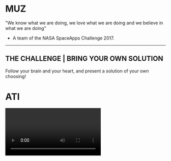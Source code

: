 # MUZ
"We know what we are doing, we love what we are doing and we believe in what we are doing"

- A team of the NASA SpaceApps Challenge 2017.
---

[//]: # (Image References)
[ATI]: ./img/ATI.png

## THE CHALLENGE | BRING YOUR OWN SOLUTION
Follow your brain and your heart, and present a solution of your own choosing!

# ATI
<video>

### A Floods Early Warning System based on SMS messages

![ATI logo][ATI]

## Mission
This project looks forward to warning about an upcoming flood for the people in vulnerable situations so they react as soon as possible.
We are deeply motivated by the [Sustainable Development Goals (SDGs) 1.5, adopted by the United Nations General Assembly](https://sustainabledevelopment.un.org/post2015/transformingourworld).
We focused on a local city: Comodoro Rivadavia, Chubut, Argentina, because it has been severely damaged recently by a huge flood, and it wasn’t the first time in the past history. The topology of the surroundings and the increasing of rains as a result of the climate change make this city a vulnerable one.

## How it works
The system uses data from The Weather Company and runs Machine Learning algorithms to make a forecast of the probability of floods in the next 12 hours. In particular, it takes in measurements of the temperature, barometric pressure, wind direction and clouds shape to make predictions based on an Artificial Intelligence model trained with historical data of the region. When the output probability is too high, it broadcasts a warning SMS message to every single cell phone in the local community using the antennas already installed.
